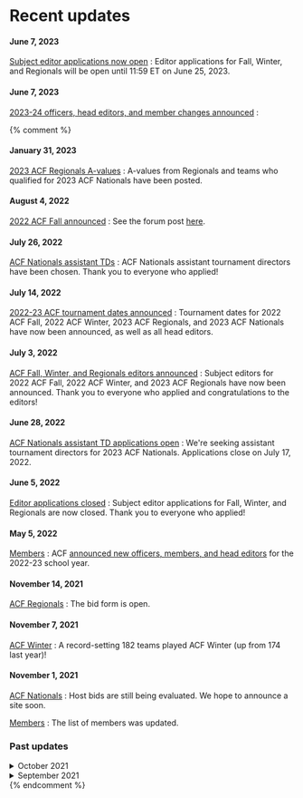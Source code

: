 <!-- ---
layout: home
---

<!-- Set title and description in config.yml -->

<h1 id="updates-heading">Recent updates</h1>

#### June 7, 2023
[Subject editor applications now open](https://hsquizbowl.org/forums/viewtopic.php?t=27051)
: Editor applications for Fall, Winter, and Regionals will be open until 11:59 ET on June 25, 2023.

#### June 7, 2023
[2023-24 officers, head editors, and member changes announced](https://hsquizbowl.org/forums/viewtopic.php?p=395399#p395399)
: 

{% comment %}

#### January 31, 2023
[2023 ACF Regionals A-values](https://hsquizbowl.org/forums/viewtopic.php?p=393225#p393225)
: A-values from Regionals and teams who qualified for 2023 ACF Nationals have been posted.

#### August 4, 2022
[2022 ACF Fall announced](/fall)
: See the forum post [here](https://hsquizbowl.org/forums/viewtopic.php?p=391070).

#### July 26, 2022
[ACF Nationals assistant TDs](https://hsquizbowl.org/forums/viewtopic.php?t=26075)
: ACF Nationals assistant tournament directors have been chosen. Thank you to everyone who applied!

#### July 14, 2022
[2022-23 ACF tournament dates announced](https://hsquizbowl.org/forums/viewtopic.php?t=26100)
: Tournament dates for 2022 ACF Fall, 2022 ACF Winter, 2023 ACF Regionals, and 2023 ACF Nationals have now been announced, as well as all head editors.

#### July 3, 2022
[ACF Fall, Winter, and Regionals editors announced](https://hsquizbowl.org/forums/viewtopic.php?t=26013&p=390665#p390665)
: Subject editors for 2022 ACF Fall, 2022 ACF Winter, and 2023 ACF Regionals have now been announced. Thank you to everyone who applied and congratulations to the editors!

#### June 28, 2022
[ACF Nationals assistant TD applications open](https://hsquizbowl.org/forums/viewtopic.php?p=390629#p390629)
: We're seeking assistant tournament directors for 2023 ACF Nationals. Applications close on July 17, 2022.

#### June 5, 2022
[Editor applications closed](https://hsquizbowl.org/forums/viewtopic.php?p=390077#p390077)
: Subject editor applications for Fall, Winter, and Regionals are now closed. Thank you to everyone who applied!

#### May 5, 2022
[Members](/members)
: ACF [announced new officers, members, and head editors](https://hsquizbowl.org/forums/viewtopic.php?p=389927#p389927) for the 2022-23 school year.

#### November 14, 2021
[ACF Regionals](/regionals)
: The bid form is open.

#### November 7, 2021
[ACF Winter](/winter)
: A record-setting 182 teams played ACF Winter (up from 174 last year)!

#### November 1, 2021
[ACF Nationals](/nationals)
: Host bids are still being evaluated. We hope to announce a site soon.

[Members](/members)
: The list of members was updated.

### Past updates

<details markdown="1">
<summary>
October 2021
</summary>

#### October 19, 2021
[ACF Regionals](/regionals)
: The editing team was updated.

#### October 16, 2021
[ACF Fall](/fall)
: A record-setting 259 teams played ACF Fall!

#### October 11, 2021
[ACF Regionals](/regionals)
: Global announcement has been published.

#### October 1, 2021
[Miscellaneous Policies](/policies)
: New policy on pseudonyms.

[Carper Award](/carper)
: Added 2021 winners.
</details>

<details markdown="1">
<summary>
September 2021
</summary>

#### September 26, 2021
[ACF Fall](/fall) and [ACF Winter](/winter)
: Clarified $0 minimum fee.

#### September 25, 2021
[ACF Fall](/fall)
: Clarified that eligibility restrictions do not apply to high-school-only mirrors.

#### September 22, 2021
[ACF Fall](/fall)
: All host sites have been selected. Registration has opened for teams and staffers.

[ACF Nationals](/nationals)
: The editing team has been finalized. We are also currently accepting hosting bids.

#### September 20, 2021
[ACF Winter](/winter)
: The −$25 deadline for packet submission [was extended](https://hsquizbowl.org/forums/viewtopic.php?f=8&t=25262&p=386239#p386239) to Friday, September 24. The [bid form](https://forms.gle/6kDFdeFpYuECB9Me9) is also open.

#### September 3, 2021
[Members](/members)
: ACF [announced new officers and members](https://hsquizbowl.org/forums/viewtopic.php?f=9&t=25323) following the long-awaited 2021 ACF Nationals.

</details>
{% endcomment %}
